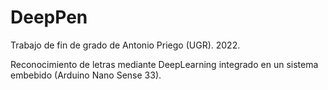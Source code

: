 # DeepPen
Trabajo de fin de grado de Antonio Priego (UGR). 2022.

Reconocimiento de letras mediante DeepLearning integrado en un sistema embebido (Arduino Nano Sense 33).

